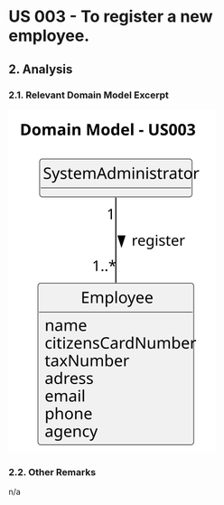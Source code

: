 # US 003 - To register a new employee. 

## 2. Analysis

### 2.1. Relevant Domain Model Excerpt 

![Domain Model](svg/us003-domain-model-Domain_Model___US003.svg)

### 2.2. Other Remarks

n/a